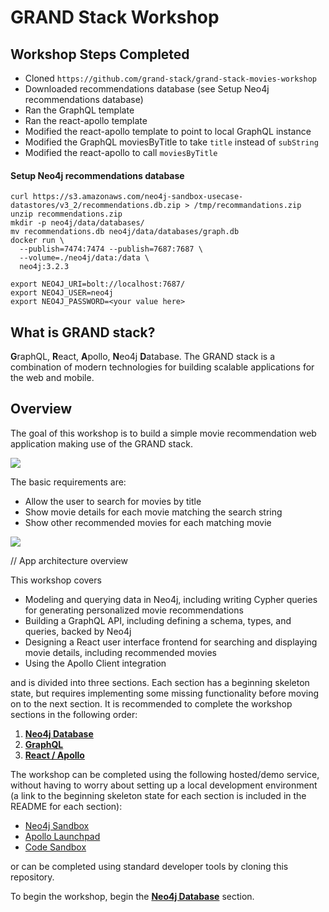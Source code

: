 # GRAND Stack Workshop

## Workshop Steps Completed

* Cloned `https://github.com/grand-stack/grand-stack-movies-workshop`
* Downloaded recommendations database (see Setup Neo4j recommendations database)
* Ran the GraphQL template
* Ran the react-apollo template
* Modified the react-apollo template to point to local GraphQL instance
* Modified the GraphQL moviesByTitle to take `title` instead of `subString`
* Modified the react-apollo to call `moviesByTitle`

#### Setup Neo4j recommendations database

```
curl https://s3.amazonaws.com/neo4j-sandbox-usecase-datastores/v3_2/recommendations.db.zip > /tmp/recommandations.zip
unzip recommendations.zip
mkdir -p neo4j/data/databases/
mv recommendations.db neo4j/data/databases/graph.db
docker run \
  --publish=7474:7474 --publish=7687:7687 \
  --volume=./neo4j/data:/data \
  neo4j:3.2.3
``` 

```
export NEO4J_URI=bolt://localhost:7687/
export NEO4J_USER=neo4j
export NEO4J_PASSWORD=<your value here>
```

## What is GRAND stack?

**G**raphQL, **R**eact, **A**pollo, **N**eo4j **D**atabase. The GRAND stack is a combination of modern technologies for building scalable applications for the web and mobile.

## Overview

The goal of this workshop is to build a simple movie recommendation web application making use of the GRAND stack.

![](img/webappoverview.png)


The basic requirements are:

* Allow the user to search for movies by title
* Show movie details for each movie matching the search string
* Show other recommended movies for each matching movie

![](img/webappoverview-reqs.png)


// App architecture overview

This workshop covers

* Modeling and querying data in Neo4j, including writing Cypher queries for generating personalized movie recommendations
* Building a GraphQL API, including defining a schema, types, and queries, backed by Neo4j
* Designing a React user interface frontend for searching and displaying movie details, including recommended movies
* Using the Apollo Client integration

and is divided into three sections. Each section has a beginning skeleton state, but requires implementing some missing functionality before moving on to the next section. It is recommended to complete the workshop sections in the following order:

1. **[Neo4j Database](/neo4j-database)**
1. **[GraphQL](/graphql)**
1. **[React / Apollo](/react-apollo)**

The workshop can be completed using the following hosted/demo service, without having to worry about setting up a local development environment (a link to the beginning skeleton state for each section is included in the README for each section):

* [Neo4j Sandbox](https://neo4j.com/sandbox-v2/)
* [Apollo Launchpad](https://launchpad.graphql.com/new)
* [Code Sandbox](https://codesandbox.io/)


 or can be completed using standard developer tools by cloning this repository.

To begin the workshop, begin the **[Neo4j Database](/neo4j-database)** section.
